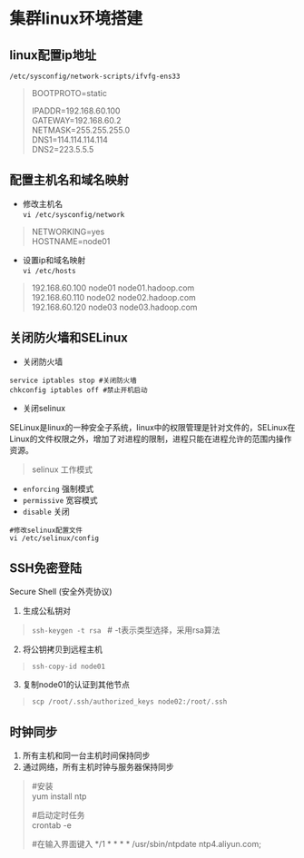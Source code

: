 # 集群linux环境搭建

## linux配置ip地址
`/etc/sysconfig/network-scripts/ifvfg-ens33`
> BOOTPROTO=static  
>
> IPADDR=192.168.60.100  
> GATEWAY=192.168.60.2  
> NETMASK=255.255.255.0  
> DNS1=114.114.114.114  
> DNS2=223.5.5.5

## 配置主机名和域名映射

* 修改主机名  
`vi /etc/sysconfig/network`  
> NETWORKING=yes  
HOSTNAME=node01

* 设置ip和域名映射  
`vi /etc/hosts`
> 192.168.60.100 node01 node01.hadoop.com  
192.168.60.110 node02 node02.hadoop.com  
192.168.60.120 node03 node03.hadoop.com

## 关闭防火墙和SELinux

* 关闭防火墙
```
service iptables stop #关闭防火墙
chkconfig iptables off #禁止开机启动
```

* 关闭selinux

SELinux是linux的一种安全子系统，linux中的权限管理是针对文件的，SELinux在Linux的文件权限之外，增加了对进程的限制，进程只能在进程允许的范围内操作资源。

> selinux 工作模式  
* `enforcing` 强制模式
* `permissive` 宽容模式
* `disable` 关闭

```
#修改selinux配置文件
vi /etc/selinux/config
```


## SSH免密登陆

Secure Shell (安全外壳协议)

1. 生成公私钥对

> `ssh-keygen -t rsa ` # -t表示类型选择，采用rsa算法

2. 将公钥拷贝到远程主机
> `ssh-copy-id node01`

3. 复制node01的认证到其他节点
> `scp /root/.ssh/authorized_keys node02:/root/.ssh`

## 时钟同步

1. 所有主机和同一台主机时间保持同步
2. 通过网络，所有主机时钟与服务器保持同步
> #安装  
> yum install ntp  
>
> #启动定时任务  
> crontab -e
> 
> #在输入界面键入
> */1 * * * * /usr/sbin/ntpdate ntp4.aliyun.com;

